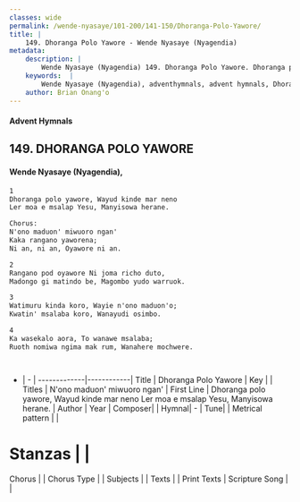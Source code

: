 ```yaml
---
classes: wide
permalink: /wende-nyasaye/101-200/141-150/Dhoranga-Polo-Yawore/
title: |
    149. Dhoranga Polo Yawore - Wende Nyasaye (Nyagendia)
metadata:
    description: |
        Wende Nyasaye (Nyagendia) 149. Dhoranga Polo Yawore. Dhoranga polo yawore, Wayud kinde mar neno  Ler moa e msalap Yesu, Manyisowa herane.  Chorus: N'ono maduon' miwuoro ngan'  Kaka rangano yaworena;  Ni an, ni an, Oyawore ni an.  
    keywords:  |
        Wende Nyasaye (Nyagendia), adventhymnals, advent hymnals, Dhoranga Polo Yawore, Dhoranga polo yawore, Wayud kinde mar neno  Ler moa e msalap Yesu, Manyisowa herane.. N'ono maduon' miwuoro ngan' 
    author: Brian Onang'o
---
```


#### Advent Hymnals
## 149. DHORANGA POLO YAWORE
####  Wende Nyasaye (Nyagendia),

```txt
1
Dhoranga polo yawore, Wayud kinde mar neno 
Ler moa e msalap Yesu, Manyisowa herane.

Chorus:
N'ono maduon' miwuoro ngan' 
Kaka rangano yaworena; 
Ni an, ni an, Oyawore ni an.

2
Rangano pod oyawore Ni joma richo duto, 
Madongo gi matindo be, Magombo yudo warruok.

3
Watimuru kinda koro, Wayie n'ono maduon'o; 
Kwatin' msalaba koro, Wanayudi osimbo.

4
Ka wasekalo aora, To wanawe msalaba; 
Ruoth nomiwa ngima mak rum, Wanahere mochwere.




```

- |   -  |
-------------|------------|
Title | Dhoranga Polo Yawore |
Key |  |
Titles | N'ono maduon' miwuoro ngan'  |
First Line | Dhoranga polo yawore, Wayud kinde mar neno  Ler moa e msalap Yesu, Manyisowa herane. |
Author | 
Year | 
Composer| |
Hymnal|  - |
Tune|  |
Metrical pattern | |
# Stanzas |  |
Chorus |  |
Chorus Type |  |
Subjects | |
Texts |  |
Print Texts | 
Scripture Song |  |
    
